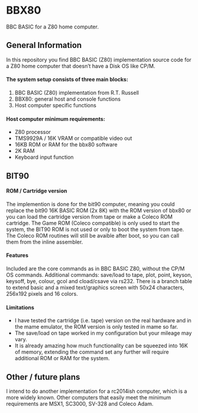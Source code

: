 # BBX80
BBC BASIC for a Z80 home computer.

## General Information

In this repository you find BBC BASIC (Z80) implementation source code for a Z80 home computer that doesn’t have a Disk OS like CP/M.

#### The system setup consists of three main blocks:
1. BBC BASIC (Z80) implementation from R.T. Russell
2. BBX80: general host and console functions
3. Host computer specific functions
  
#### Host computer minimum requirements:
* Z80 processor
* TMS9929A / 16K VRAM or compatible video out
* 16KB ROM or RAM for the bbx80 software
* 2K RAM
* Keyboard input function

## BIT90

#### ROM / Cartridge version
The implemention is done for the bit90 computer, meaning you could replace the bit90 16K BASIC ROM (2x 8K) with the ROM version of bbx80 or you can load the cartridge version from tape or make a Coleco ROM cartridge. The Game ROM (Coleco compatible) is only used to start the system, the BIT90 ROM is not used or only to boot the system from tape. The Coleco ROM routines will still be avaible after boot, so you can call them from the inline assembler.
#### Features
Included are the core commands as in BBC BASIC Z80, without the CP/M OS commands. Additional commands: save/load to tape, plot, point, keyson, keysoff, bye, colour, gcol and cload/csave via rs232. There is a branch table to extend basic and a mixed text/graphics screen with 50x24 characters, 256x192 pixels and 16 colors.   
#### Limitations
* I have tested the cartridge (i.e. tape) version on the real hardware and in the mame emulator, the ROM version is only tested in mame so far. 
* The save/load on tape worked in my configuration but your mileage may vary.  
* It is already amazing how much functionality can be squeezed into 16K of memory, extending the command set any further will require additional ROM or RAM for the system.

## Other / future plans

I intend to do another implementation for a rc2014ish computer, which is a more widely known. Other computers that easily meet the minimum requirements are MSX1, SC3000, SV-328 and Coleco Adam.
